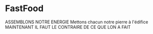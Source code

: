 # FastFood
ASSEMBLONS NOTRE ENERGIE
Mettons chacun notre pierre à l'édifice
MAINTENANT IL FAUT LE CONTRAIRE DE CE QUE LON A FAIT
